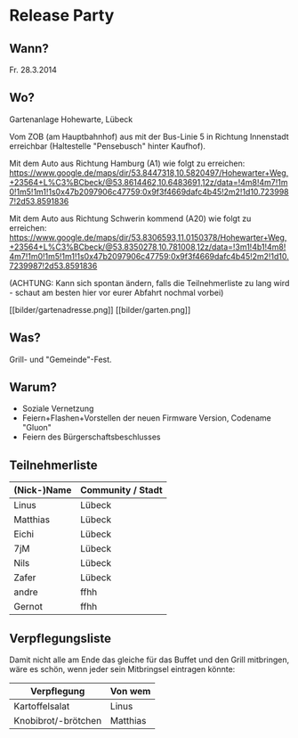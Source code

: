 # Release Party

## Wann?

Fr. 28.3.2014

## Wo?

Gartenanlage Hohewarte, Lübeck

Vom ZOB (am Hauptbahnhof) aus mit der Bus-Linie 5 in Richtung Innenstadt erreichbar (Haltestelle "Pensebusch" hinter Kaufhof).

Mit dem Auto aus Richtung Hamburg (A1) wie folgt zu erreichen:
https://www.google.de/maps/dir/53.8447318,10.5820497/Hohewarter+Weg,+23564+L%C3%BCbeck/@53.8614462,10.6483691,12z/data=!4m8!4m7!1m0!1m5!1m1!1s0x47b2097906c47759:0x9f3f4669dafc4b45!2m2!1d10.7239987!2d53.8591836

Mit dem Auto aus Richtung Schwerin kommend (A20) wie folgt zu erreichen:
https://www.google.de/maps/dir/53.8306593,11.0150378/Hohewarter+Weg,+23564+L%C3%BCbeck/@53.8350278,10.781008,12z/data=!3m1!4b1!4m8!4m7!1m0!1m5!1m1!1s0x47b2097906c47759:0x9f3f4669dafc4b45!2m2!1d10.7239987!2d53.8591836


(ACHTUNG: Kann sich spontan ändern, falls die Teilnehmerliste zu lang wird -
schaut am besten hier vor eurer Abfahrt nochmal vorbei)

[[bilder/gartenadresse.png]]
[[bilder/garten.png]]

## Was?

Grill- und "Gemeinde"-Fest.

## Warum?

* Soziale Vernetzung
* Feiern+Flashen+Vorstellen der neuen Firmware Version, Codename "Gluon"
* Feiern des Bürgerschaftsbeschlusses

## Teilnehmerliste

| (Nick-)Name | Community / Stadt |
|-------------|-------------------|
| Linus       | Lübeck            |
| Matthias    | Lübeck            |
| Eichi       | Lübeck            |
| 7jM         | Lübeck            |
| Nils        | Lübeck            |
| Zafer       | Lübeck            |
| andre       | ffhh              |
| Gernot      | ffhh              |

## Verpflegungsliste

Damit nicht alle am Ende das gleiche für das Buffet und den Grill mitbringen, wäre es schön, wenn jeder sein Mitbringsel eintragen könnte:

| Verpflegung          | Von wem  |
|----------------------|----------|
| Kartoffelsalat       | Linus    |
| Knobibrot/-brötchen  | Matthias |